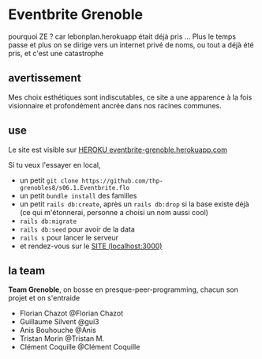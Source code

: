 # Eventbrite Grenoble

pourquoi ZE ? car lebonplan.herokuapp était déjà pris ...
Plus le temps passe et plus on se dirige vers un internet
privé de noms, ou tout a déjà été pris, et c'est une catastrophe

## avertissement

Mes choix esthétiques sont indiscutables,
ce site a une apparence à la fois visionnaire
et profondément ancrée dans nos racines communes.

## use

Le site est visible sur [HEROKU eventbrite-grenoble.herokuapp.com](https://eventbrite-grenoble.herokuapp.com/)

Si tu veux l'essayer en local,
- un petit `git clone https://github.com/thp-grenobles8/s06.1.Eventbrite.flo`
- un petit `bundle install` des familles
- un petit `rails db:create`, après un `rails db:drop` si la base existe déjà
(ce qui m'étonnerai, personne a choisi un nom aussi cool)
- `rails db:migrate`
- `rails db:seed` pour avoir de la data
- `rails s` pour lancer le serveur
- et rendez-vous sur le [SITE (localhost:3000)](localhost:3000)

## la team

**Team Grenoble**,
on bosse en presque-peer-programming,
chacun son projet et on s'entraide

- Florian Chazot @Florian Chazot
- Guillaume Silvent @gui3
- Anis Bouhouche @Anis
- Tristan Morin @Tristan M.
- Clément Coquille @Clément Coquille

